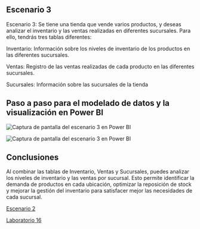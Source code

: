 ## Escenario 3

Escenario 3: Se tiene una tienda que vende varios productos, y deseas analizar el inventario y las ventas realizadas en diferentes sucursales. Para ello, tendrás tres tablas diferentes:

Inventario: Información sobre los niveles de inventario de los productos en las diferentes sucursales.

Ventas: Registro de las ventas realizadas de cada producto en las diferentes sucursales.

Sucursales: Información sobre las sucursales de la tienda

## Paso a paso para el modelado de datos y la visualización en Power BI

![Captura de pantalla del escenario 3 en Power BI](lab15_3-1.png)

![Captura de pantalla del escenario 3 en Power BI](lab15_3-2.png)

## Conclusiones

Al combinar las tablas de Inventario, Ventas y Sucursales, puedes analizar los niveles de inventario y las ventas por sucursal. Esto permite identificar la demanda de productos en cada ubicación, optimizar la reposición de stock y mejorar la gestión del inventario para satisfacer mejor las necesidades de cada sucursal.

[Escenario 2](../lab16_2)

[Laboratorio 16](../../lab16)
